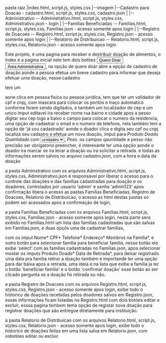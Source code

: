 pasta raiz
|index.html, script.js, styles.css
|--imagem
|--Cadastro para Doacao - cadastro.html, script.js, styles.css, cadastro.json
|
|--Administrativo -- Administrativo.html, script.js, styles.css, Administrativo.json - login
|		|--Familias Beneficiadas -- Familias.html, script.js, styles.css, Familias.json - acesso somente apos login
|		|--Registro de Doacoes  --  Registro.html, script.js, styles.css, Registro.json - acesso somente apos login
|		|--Relatorio de Distribuicao  -- Relatorio.html, script.js, styles.css, Relatorio.json - acesso somente apos login



Este projeto, é uma pagina para receber e destribuir doação de alimentos, o index é a pagina inicial nele tem dois botões 
<button id="donate-btn" class="btn">Quero Doar</button> <button id="admin-btn" class="btn secondary">Área Administrativa</button>, 
na opção de quero doar abre a opção de cadastro de doação aonde a pessoa efetua um breve cadastro para informar que deseja efetuar uma doação, nesse cadastro 

tem um  <div class="radio-group"> aone clica em pessoa fisica ou pessoa juridica, 
tem que ter um validador de cpf e cnpj, com mascara para colocar os pontos e traço automatico conforme forem sendo digitados, e também um localizador de cep e 
um unico imput editavel ira receber nome rua bairro e cidade apos a pesso digitar seu cep logo a baixo o campo para colocar o numero da residencia, 
uma opção de cadastrar o email e o numero de telefone, nela também tem a opção de 
'já sou cadastrado' aonde o doador clica e digita seu cpf ou cnpj localiza seu cadastro e efetua um nova doação, imput para *Produto Doado* *Quantidade* com <select id="quantity-unit" name="quantity-unit"> <option value="unidades">unidades</option> <option value="caixas">caixas</option> <option value="pacotes">pacotes</option> </select>,  *Peso*. 
os campos qauntidade e pesso não precisão ser obrigatorio preencher, é interesante ter uma opção aonde o doador ira marcar se ira levar a doação ou ira solicitar a retirada.
e todas as informações serem salvos no arquivo cadastro.json, com a hora e data da doação


a pasta Administrativo com os arquivos Administrativo.html, script.js, styles.css, Administrativo.json é responsavel por liberar o acesso para o controle das doações e 
das familias cadastradas para doação e os doadores, controlados por usuario 'admin' e senha 'admin123'
apos confirmação libera o acesso as pastas Familias Beneficiadas, Registro de Doacoes, Relatorio de Distribuicao, o acesso as html destas pastas so podem ser acessados 
apos a confirmação de login, 

a pasta Familias Beneficiadas com os arquivos Familias.html, script.js, styles.css, Familias.json - acesso somente apos login, nesta parte sera exibido no 
Familias.html um lista das familias cadastradas que são salvas em Familias.json, e duas opçõs uma de cadastrar familias,

com os imput Nome* CPF* Telefone* Endereço* Membros na Família*, e outro botão para selecionar familia para beneficiar familia, nesse botão ele exibe 'select' com as familias cadastradas no Familias.json, apos selecionar mostar os imputs Produto Doado* Data de Retirada*, para deixar registrado 
uma data pra familia retirar a doação também é importande ter uma opção para dar baixa apos a retirada, uma ideia é na lista que exibe a familia ja ter o 
botão 'beneficiar familia' e o botão 'confirmar doação' esse botão ao ser clicado pergunta se a doação foi retirada ou não.


a pasta Registro de Doacoes  com os arquivos  Registro.html, script.js, styles.css, Registro.json - acesso somente apos login, exibe todo o historico de doações 
recebidas pelos doadores salvos em Registro.json, essas informações ficam listadas na Registro.html com dois botões editar e excluir, esssa pagina tembem tema  opção de registar nova doação 
para registrar doações que são entregue diretamente para instituição.

a pasta Relatorio de Distribuicao  com os arquivos Relatorio.html, script.js, styles.css, Relatorio.json - acesso somente apos login, exibe todo o historico de doações feitas em uma lista salva em Relatorio.json, com osbotões editar ou excluir.